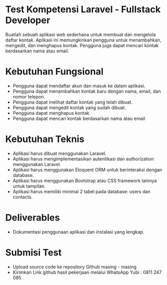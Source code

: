 
# Test Kompetensi Laravel - Fullstack Developer

Buatlah sebuah aplikasi web sederhana untuk membuat dan mengelola daftar kontak. Aplikasi ini memungkinkan pengguna untuk menambahkan, mengedit, dan menghapus kontak. Pengguna juga dapat mencari kontak berdasarkan nama atau email.






# Kebutuhan Fungsional
-	Pengguna dapat mendaftar akun dan masuk ke dalam aplikasi.
-	Pengguna dapat menambahkan kontak baru dengan nama, email, dan nomor telepon.
-	Pengguna dapat melihat daftar kontak yang telah dibuat.
-	Pengguna dapat mengedit kontak yang sudah dibuat.
-	Pengguna dapat menghapus kontak.
-	Pengguna dapat mencari kontak berdasarkan nama atau email
# Kebutuhan Teknis

-	Aplikasi harus dibuat menggunakan Laravel.
-	Aplikasi harus mengimplementasikan autentikasi dan authorization menggunakan Laravel.
-	Aplikasi harus menggunakan Eloquent ORM untuk berinteraksi dengan database.
-	Aplikasi harus menggunakan Bootstrap atau CSS framework lainnya untuk tampilan.
-	Aplikasi harus memiliki minimal 2 tabel pada database: users dan contacts.

# Deliverables
- Dokumentasi penggunaan aplikasi dan instalasi yang lengkap.



# Submisi Test

- Upload source code ke repository Github masing - masing
- Kirimkan Link github hasil pekerjaan melalui WhatsApp Yubi : 0811 247 085 
